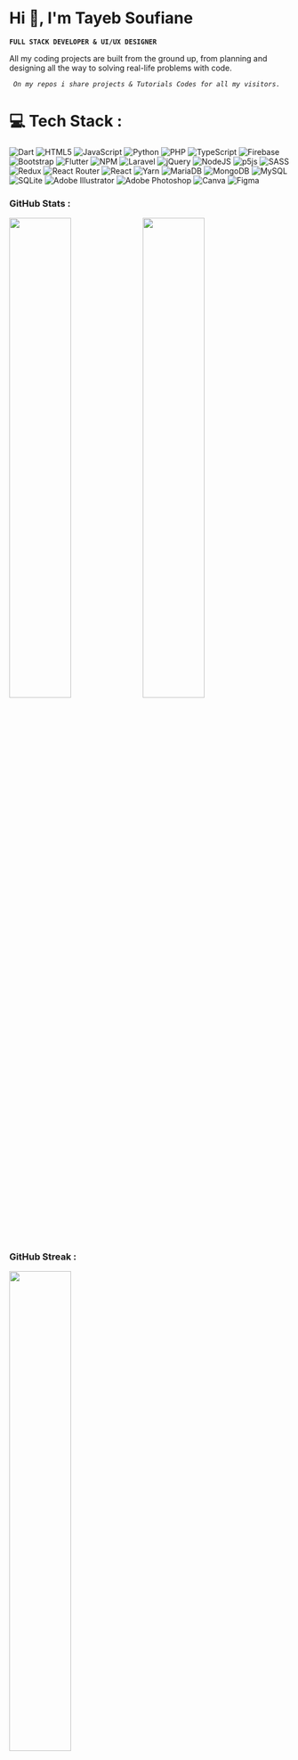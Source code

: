 <h1>Hi 👋, I'm Tayeb Soufiane</h1>

**`FULL STACK DEVELOPER & UI/UX DESIGNER`**

<p> All my coding projects are built from the ground up, from planning and designing all the way to solving real-life problems with code. </p>

*` On my repos i share projects & Tutorials Codes for all my visitors.`*



<h1>💻 Tech Stack : </h1>

![Dart](https://img.shields.io/badge/dart-%230175C2.svg?style=for-the-badge&logo=dart&logoColor=white) ![HTML5](https://img.shields.io/badge/html5-%23E34F26.svg?style=for-the-badge&logo=html5&logoColor=white) ![JavaScript](https://img.shields.io/badge/javascript-%23323330.svg?style=for-the-badge&logo=javascript&logoColor=%23F7DF1E) ![Python](https://img.shields.io/badge/python-3670A0?style=for-the-badge&logo=python&logoColor=ffdd54) ![PHP](https://img.shields.io/badge/php-%23777BB4.svg?style=for-the-badge&logo=php&logoColor=white) ![TypeScript](https://img.shields.io/badge/typescript-%23007ACC.svg?style=for-the-badge&logo=typescript&logoColor=white) ![Firebase](https://img.shields.io/badge/firebase-%23039BE5.svg?style=for-the-badge&logo=firebase) ![Bootstrap](https://img.shields.io/badge/bootstrap-%23563D7C.svg?style=for-the-badge&logo=bootstrap&logoColor=white) ![Flutter](https://img.shields.io/badge/Flutter-%2302569B.svg?style=for-the-badge&logo=Flutter&logoColor=white) ![NPM](https://img.shields.io/badge/NPM-%23000000.svg?style=for-the-badge&logo=npm&logoColor=white) ![Laravel](https://img.shields.io/badge/laravel-%23FF2D20.svg?style=for-the-badge&logo=laravel&logoColor=white) ![jQuery](https://img.shields.io/badge/jquery-%230769AD.svg?style=for-the-badge&logo=jquery&logoColor=white) ![NodeJS](https://img.shields.io/badge/node.js-6DA55F?style=for-the-badge&logo=node.js&logoColor=white) ![p5js](https://img.shields.io/badge/p5.js-ED225D?style=for-the-badge&logo=p5.js&logoColor=FFFFFF) ![SASS](https://img.shields.io/badge/SASS-hotpink.svg?style=for-the-badge&logo=SASS&logoColor=white) ![Redux](https://img.shields.io/badge/redux-%23593d88.svg?style=for-the-badge&logo=redux&logoColor=white) ![React Router](https://img.shields.io/badge/React_Router-CA4245?style=for-the-badge&logo=react-router&logoColor=white) ![React](https://img.shields.io/badge/react-%2320232a.svg?style=for-the-badge&logo=react&logoColor=%2361DAFB) ![Yarn](https://img.shields.io/badge/yarn-%232C8EBB.svg?style=for-the-badge&logo=yarn&logoColor=white) ![MariaDB](https://img.shields.io/badge/MariaDB-003545?style=for-the-badge&logo=mariadb&logoColor=white) ![MongoDB](https://img.shields.io/badge/MongoDB-%234ea94b.svg?style=for-the-badge&logo=mongodb&logoColor=white) ![MySQL](https://img.shields.io/badge/mysql-%2300f.svg?style=for-the-badge&logo=mysql&logoColor=white) ![SQLite](https://img.shields.io/badge/sqlite-%2307405e.svg?style=for-the-badge&logo=sqlite&logoColor=white) ![Adobe Illustrator](https://img.shields.io/badge/adobeillustrator-%23FF9A00.svg?style=for-the-badge&logo=adobeillustrator&logoColor=white) ![Adobe Photoshop](https://img.shields.io/badge/adobephotoshop-%2331A8FF.svg?style=for-the-badge&logo=adobephotoshop&logoColor=white) ![Canva](https://img.shields.io/badge/Canva-%2300C4CC.svg?style=for-the-badge&logo=Canva&logoColor=white) 	![Figma](https://img.shields.io/badge/figma-%23F24E1E.svg?style=for-the-badge&logo=figma&logoColor=white)

<h3 align="left">GitHub Stats :</h3>

<img align="left" width="47%" src="https://github-readme-stats.vercel.app/api?username=SoufianeTayeb&hide=stars&count_private=true&show_icons=true&theme=algolia&border_radius=20"/>

<img width="47%" src="https://github-readme-stats.vercel.app/api/top-langs/?username=SoufianeTayeb&layout=compact&show_icons=true&theme=algolia&border_radius=20"/>
 
 </br>
<h3 align="left">GitHub Streak :</h3>

<img width="47%" src="https://streak-stats.demolab.com?user=SoufianeTayeb&count_private=true&theme=algolia&border_radius=20"/>

<!-- <h3 align="left">Connect with me:</h3>
<p align="left">
<a href="https://twitter.com/itsmewizardy" target="blank"><img align="center" src="https://raw.githubusercontent.com/rahuldkjain/github-profile-readme-generator/master/src/images/icons/Social/twitter.svg" alt="itsmewizardy" height="30" width="40" /></a>
<a href="https://linkedin.com/in/wizardy" target="blank"><img align="center" src="https://raw.githubusercontent.com/rahuldkjain/github-profile-readme-generator/master/src/images/icons/Social/linked-in-alt.svg" alt="wizardy" height="30" width="40" /></a>
<a href="https://stackoverflow.com/users/19320322/elazouzzi-hassan" target="blank"><img align="center" src="https://raw.githubusercontent.com/rahuldkjain/github-profile-readme-generator/master/src/images/icons/Social/stack-overflow.svg" alt="19320322/elazouzzi-hassan" height="30" width="40" /></a>
<a href="https://fb.com/itsmewizardy" target="blank"><img align="center" src="https://raw.githubusercontent.com/rahuldkjain/github-profile-readme-generator/master/src/images/icons/Social/facebook.svg" alt="itsmewizardy" height="30" width="40" /></a>
<a href="https://instagram.com/therealwizardy" target="blank"><img align="center" src="https://raw.githubusercontent.com/rahuldkjain/github-profile-readme-generator/master/src/images/icons/Social/instagram.svg" alt="therealwizardy" height="30" width="40" /></a>
<a href="https://dribbble.com/therealwizart" target="blank"><img align="center" src="https://raw.githubusercontent.com/rahuldkjain/github-profile-readme-generator/master/src/images/icons/Social/dribbble.svg" alt="therealwizart" height="30" width="40" /></a>
</p> -->



<h3 align="left">Support:</h3>
<p><a href="https://www.buymeacoffee.com/ezhassanind"> <img align="left" src="https://cdn.buymeacoffee.com/buttons/v2/default-yellow.png" height="50" width="210" alt="ezhassanind" /></a></p><br><br>

